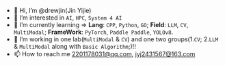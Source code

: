 - 👋 Hi, I’m @drewjin(Jin Yijie)
- 👀 I’m interested in `AI`, `HPC`, `System 4 AI`
- 🌱 I’m currently learning => **Lang**: `CPP`, `Python`, `GO`; **Field**: `LLM`, `CV`, `MultiModal`; **FrameWork**: `PyTorch`, `Paddle Paddle`, `YOLOv8`.
- 💞️ I’m working in one lab(`MultiModal` & `CV`) and one two groups(1.`CV`; 2.`LLM` & `MultiModal` along with `Basic Algorithm`;)!!
- 📫 How to reach me 2201178031@qq.com, jyj2431567@163.com

<!---
Jinyijiedrew/Jinyijiedrew is a ✨ special ✨ repository because its `README.md` (this file) appears on your GitHub profile.
You can click the Preview link to take a look at your changes.
--->
